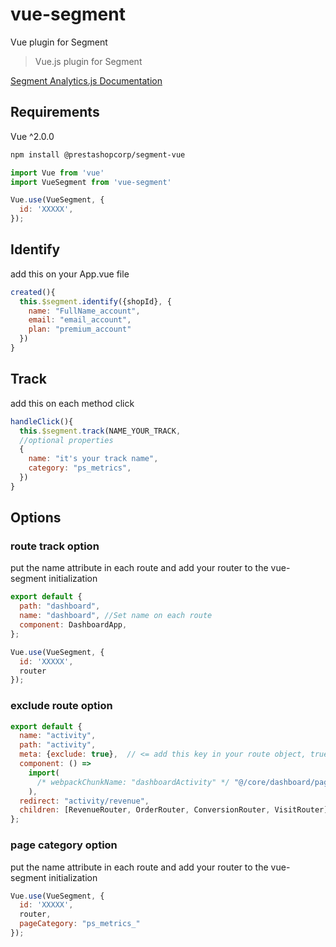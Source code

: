 # vue-segment

Vue plugin for Segment

> Vue.js plugin for Segment

[Segment Analytics.js Documentation](https://segment.com/docs/sources/website/analytics.js/)

## Requirements

Vue ^2.0.0

```bash
npm install @prestashopcorp/segment-vue
```

```js
import Vue from 'vue'
import VueSegment from 'vue-segment'

Vue.use(VueSegment, {
  id: 'XXXXX',
});
```

## Identify

add this on your App.vue file
```js
created(){
  this.$segment.identify({shopId}, {
    name: "FullName_account",
    email: "email_account",
    plan: "premium_account"
  })
}
```

## Track

add this on each method click
```js
handleClick(){
  this.$segment.track(NAME_YOUR_TRACK, 
  //optional properties
  { 
    name: "it's your track name",
    category: "ps_metrics",
  })
}
```

## Options 
 
### route track option

put the name attribute in each route and add your router to the vue-segment initialization

```js
export default {
  path: "dashboard",
  name: "dashboard", //Set name on each route
  component: DashboardApp,
};

Vue.use(VueSegment, {
  id: 'XXXXX',
  router
});
```

### exclude route option

```js
export default {
  name: "activity",
  path: "activity",
  meta: {exclude: true},  // <= add this key in your route object, true to exclude, false to track
  component: () =>
    import(
      /* webpackChunkName: "dashboardActivity" */ "@/core/dashboard/pages/ActivityApp"
    ),
  redirect: "activity/revenue",
  children: [RevenueRouter, OrderRouter, ConversionRouter, VisitRouter],
};
```

### page category option

put the name attribute in each route and add your router to the vue-segment initialization

```js
Vue.use(VueSegment, {
  id: 'XXXXX',
  router,
  pageCategory: "ps_metrics_"
});
```

